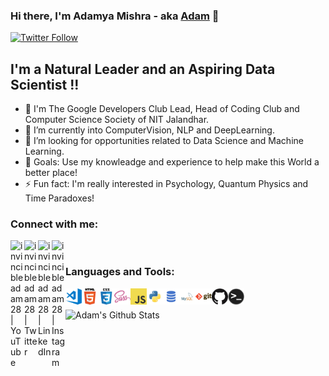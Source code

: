 ### Hi there, I'm Adamya Mishra - aka [Adam][website] 👋

[![Twitter Follow](https://img.shields.io/twitter/follow/AdamyaMishra?color=1DA1F2&logo=twitter&style=for-the-badge)](https://twitter.com/intent/follow?original_referer=https%3A%2F%2Fgithub.com%2FcodeSTACKr&screen_name=AdamyaMishra)

## I'm a Natural Leader and an Aspiring Data Scientist !!

- 🔭 I'm The Google Developers Club Lead, Head of Coding Club and Computer Science Society of NIT Jalandhar.
- 🌱 I’m currently into ComputerVision, NLP and DeepLearning.
- 👯 I’m looking for opportunities related to Data Science and Machine Learning.
- 🥅 Goals: Use my knowleadge and experience to help make this World a better place!
- ⚡ Fun fact: I'm really interested in Psychology, Quantum Physics and Time Paradoxes!


### Connect with me:

[<img align="left" alt="invincibleadam28 | YouTube" width="22px" src="https://cdn.jsdelivr.net/npm/simple-icons@v3/icons/youtube.svg" />][youtube]
[<img align="left" alt="invincibleadam28 | Twitter" width="22px" src="https://cdn.jsdelivr.net/npm/simple-icons@v3/icons/twitter.svg" />][twitter]
[<img align="left" alt="invincibleadam28 | LinkedIn" width="22px" src="https://cdn.jsdelivr.net/npm/simple-icons@v3/icons/linkedin.svg" />][linkedin]
[<img align="left" alt="invincibleadam28 | Instagram" width="22px" src="https://cdn.jsdelivr.net/npm/simple-icons@v3/icons/instagram.svg" />][instagram]

<br />

### Languages and Tools:

<img align="left" alt="Visual Studio Code" width="26px" src="https://raw.githubusercontent.com/github/explore/80688e429a7d4ef2fca1e82350fe8e3517d3494d/topics/visual-studio-code/visual-studio-code.png" />

<img align="left" alt="HTML5" width="26px" src="https://raw.githubusercontent.com/github/explore/80688e429a7d4ef2fca1e82350fe8e3517d3494d/topics/html/html.png" />

<img align="left" alt="CSS3" width="26px" src="https://raw.githubusercontent.com/github/explore/80688e429a7d4ef2fca1e82350fe8e3517d3494d/topics/css/css.png" />
<img align="left" alt="Sass" width="26px" src="https://raw.githubusercontent.com/github/explore/80688e429a7d4ef2fca1e82350fe8e3517d3494d/topics/sass/sass.png" />
<img align="left" alt="JavaScript" width="26px" src="https://raw.githubusercontent.com/github/explore/80688e429a7d4ef2fca1e82350fe8e3517d3494d/topics/javascript/javascript.png" />
<img align="left" alt="Python3" width="26px" src="https://raw.githubusercontent.com/github/explore/80688e429a7d4ef2fca1e82350fe8e3517d3494d/topics/python/python.png" />
<img align="left" alt="SQL" width="26px" src="https://raw.githubusercontent.com/github/explore/80688e429a7d4ef2fca1e82350fe8e3517d3494d/topics/sql/sql.png" />
<img align="left" alt="MySQL" width="26px" src="https://raw.githubusercontent.com/github/explore/80688e429a7d4ef2fca1e82350fe8e3517d3494d/topics/mysql/mysql.png" />
<img align="left" alt="Git" width="26px" src="https://raw.githubusercontent.com/github/explore/80688e429a7d4ef2fca1e82350fe8e3517d3494d/topics/git/git.png" />
<img align="left" alt="GitHub" width="26px" src="https://raw.githubusercontent.com/github/explore/78df643247d429f6cc873026c0622819ad797942/topics/github/github.png" />
<img align="left" alt="Terminal" width="26px" src="https://raw.githubusercontent.com/github/explore/80688e429a7d4ef2fca1e82350fe8e3517d3494d/topics/terminal/terminal.png" />

<br>
<br>

<img align="left" alt="Adam's Github Stats" src="https://github-readme-stats.vercel.app/api?username=invincibleadam28&show_icons=true&hide_border=true" />



[website]: https://www.linkedin.com/in/adamya-mishra-810508194
[twitter]: https://twitter.com/AdamyaMishra
[youtube]: https://www.youtube.com/channel/UCyyR3ePmenTkzQLTyD1Af6Q
[instagram]: https://instagram.com/invincibleadam28
[linkedin]: https://www.linkedin.com/in/adamya-mishra-810508194
